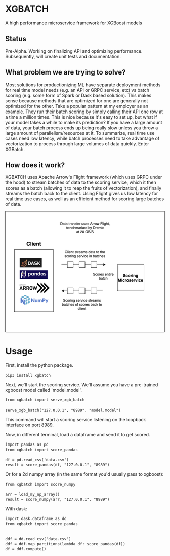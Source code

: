 # XGBATCH
A high performance microservice framework for XGBoost models

## Status
Pre-Alpha. Working on finalizing API and optimizing performance.
Subsequently, will create unit tests and documentation.

## What problem we are trying to solve?
Most solutions for productionizing ML have separate deployment methods
for real time model needs (e.g. an API or GRPC service, etc) vs batch scoring 
(e.g. some form of Spark or Dask based solution). This makes sense because
methods that are optimized for one are generally not optimized for the other.
Take a popular pattern at my employer as an example. They run their batch scoring by simply calling their
API one row at a time a million times. This is nice because it's easy to set up, but what
if your model takes a while to make its prediction? If you have a large amount
of data, your batch process ends up being really slow unless you throw a large
amount of parallelism/resources at it. To summarize, real time use cases need
low latency, while batch processes need to take advantage of vectorization
to process through large volumes of data quickly. Enter XGBatch.

## How does it work?
XGBATCH uses Apache Arrow's Flight framework (which uses GRPC under the hood)
to stream batches of data to the scoring service, which it then scores as a batch
(allowing it to reap the fruits of vectorization), and finally streams the batch
back to the client. Using Flight gives us low latency for real time use cases, 
as well as an efficient method for scoring large batches of data.

![missing image](https://raw.githubusercontent.com/ehenry2/xgbatch/main/docs/images/XGBatch_Architecture.png)

# Usage

First, install the python package.

```
pip3 install xgbatch
```

Next, we'll start the scoring service. We'll assume
you have a pre-trained xgboost model called 'model.model'.

```
from xgbatch import serve_xgb_batch

serve_xgb_batch("127.0.0.1", "8989", "model.model")
```

This command will start a scoring service listening on
the loopback interface on port 8989.

Now, in different terminal, load a dataframe
and send it to get scored.

```
import pandas as pd
from xgbatch import score_pandas

df = pd.read_csv('data.csv')
result = score_pandas(df, "127.0.0.1", "8989")
```

Or for a 2d numpy array (in the same format you'd usually pass to xgboost):

```
from xgbatch import score_numpy

arr = load_my_np_array()
result = score_numpy(arr, "127.0.0.1", "8989")
```

With dask:

```
import dask.dataframe as dd
from xgbatch import score_pandas


ddf = dd.read_csv('data.csv')
ddf = ddf.map_partitions(lambda df: score_pandas(df))
df = ddf.compute()
```
